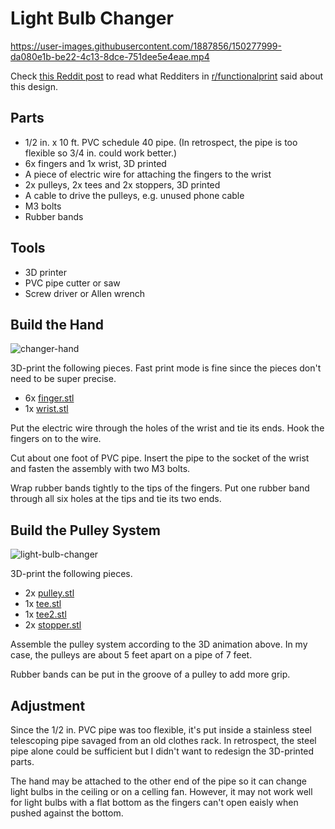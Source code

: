 # Light Bulb Changer

https://user-images.githubusercontent.com/1887856/150277999-da080e1b-be22-4c13-8dce-751dee5e4eae.mp4

Check [this Reddit post](https://www.reddit.com/r/functionalprint/comments/s6c34k/changed_light_bulbs_14_feet_above_ground_with_3d/) 
to read what Redditers in [r/functionalprint](https://www.reddit.com/r/functionalprint/) said about this design.

## Parts

* 1/2 in. x 10 ft. PVC schedule 40 pipe. (In retrospect, the pipe is too flexible so 3/4 in. could work better.)
* 6x fingers and 1x wrist, 3D printed
* A piece of electric wire for attaching the fingers to the wrist
* 2x pulleys, 2x tees and 2x stoppers, 3D printed
* A cable to drive the pulleys, e.g. unused phone cable
* M3 bolts
* Rubber bands

## Tools

* 3D printer
* PVC pipe cutter or saw
* Screw driver or Allen wrench

## Build the Hand
![changer-hand](https://user-images.githubusercontent.com/1887856/150272896-3bd0dd62-9640-40e6-b06b-c5ca14959260.jpg)

3D-print the following pieces. Fast print mode is fine since the pieces don't need to be super precise.
* 6x [finger.stl](https://github.com/macroxue/light-bulb-changer/blob/master/finger.stl)
* 1x [wrist.stl](https://github.com/macroxue/light-bulb-changer/blob/master/wrist.stl)

Put the electric wire through the holes of the wrist and tie its ends. Hook the fingers on to the wire.

Cut about one foot of PVC pipe. Insert the pipe to the socket of the wrist and fasten the assembly with two M3 bolts.

Wrap rubber bands tightly to the tips of the fingers. Put one rubber band through all six holes at the tips and tie its two ends.

## Build the Pulley System
![light-bulb-changer](https://user-images.githubusercontent.com/1887856/150269343-2997c578-681f-4c8b-9625-c1b0775b4ff2.gif)

3D-print the following pieces.
* 2x [pulley.stl](https://github.com/macroxue/light-bulb-changer/blob/master/pulley.stl)
* 1x [tee.stl](https://github.com/macroxue/light-bulb-changer/blob/master/tee.stl)
* 1x [tee2.stl](https://github.com/macroxue/light-bulb-changer/blob/master/tee2.stl)
* 2x [stopper.stl](https://github.com/macroxue/light-bulb-changer/blob/master/stopper.stl)

Assemble the pulley system according to the 3D animation above. In my case, the pulleys are about 5 feet apart on a pipe of 7 feet.

Rubber bands can be put in the groove of a pulley to add more grip.

## Adjustment

Since the 1/2 in. PVC pipe was too flexible, it's put inside a stainless steel telescoping pipe savaged from an old clothes rack. In retrospect, the steel pipe alone could be sufficient but I didn't want to redesign the 3D-printed parts.

The hand may be attached to the other end of the pipe so it can change light bulbs in the ceiling or on a celling fan. However, it may not work well for light bulbs with a flat bottom as the fingers can't open eaisly when pushed against the bottom.
